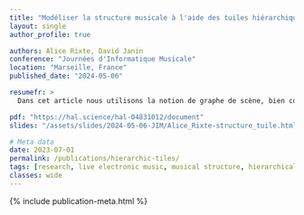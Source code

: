 ```yaml
---
title: "Modéliser la structure musicale à l'aide des tuiles hiérarchiques"
layout: single
author_profile: true

authors: Alice Rixte, David Janin
conference: "Journées d'Informatique Musicale"
location: "Marseille, France"
published_date: "2024-05-06"

resumefr: >
  Dans cet article nous utilisons la notion de graphe de scène, bien connue en informatique graphique, pour répondre au problème de la représentation musicale en informatique. Le modèle résultant, associé à un véritable langage de modélisation, doit permettre de décrire avec souplesse et flexibilité non seulement des partitions de musique mais aussi de rendre compte de la structure des oeuvres décrites. Ce modèle, son langage et sa sémantique sont illustrés ici à travers une modélisation détaillée de la comptine musicale Do, ré, mi, la perdrix.

pdf: "https://hal.science/hal-04831012/document"
slides: "/assets/slides/2024-05-06-JIM/Alice_Rixte-structure_tuile.html"

# Meta data
date: 2023-07-01
permalink: /publications/hierarchic-tiles/
tags: [research, live electronic music, musical structure, hierarchical tiles, Domain Specific Language]
classes: wide
---
```


{% include publication-meta.html %}


